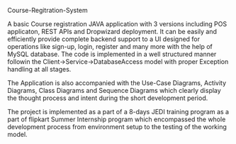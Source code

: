Course-Regitration-System

A basic Course registration JAVA application with 3 versions including POS applicaton, REST APIs and Dropwizard deployment. It can be easily and efficiently provide complete backend support to a UI designed for operations like sign-up, login, register and many more with the help of MySQL database. The code is implemented in a well structured manner followin the Client->Service->DatabaseAccess model with proper Exception handling at all stages. 

The Application is also accompanied with the Use-Case Diagrams, Activity Diagrams, Class Diagrams and Sequence Diagrams which clearly display the thought process and intent during the short development period. 

The project is implemented as a part of a 8-days JEDI training program as a part of flipkart Summer Internship program which encompassed the whole development process from environment setup to the testing of the working model. 
